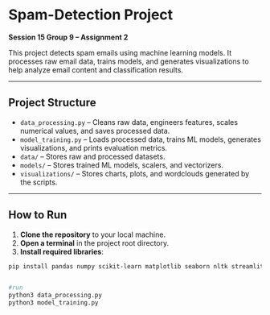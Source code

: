 # Spam-Detection Project  
**Session 15 Group 9 – Assignment 2**  

This project detects spam emails using machine learning models. It processes raw email data, trains models, and generates visualizations to help analyze email content and classification results.  

---

## Project Structure

- `data_processing.py` – Cleans raw data, engineers features, scales numerical values, and saves processed data.  
- `model_training.py` – Loads processed data, trains ML models, generates visualizations, and prints evaluation metrics.  
- `data/` – Stores raw and processed datasets.  
- `models/` – Stores trained ML models, scalers, and vectorizers.  
- `visualizations/` – Stores charts, plots, and wordclouds generated by the scripts.  

---

## How to Run

1. **Clone the repository** to your local machine.  
2. **Open a terminal** in the project root directory.  
3. **Install required libraries**:

```bash
pip install pandas numpy scikit-learn matplotlib seaborn nltk streamlit joblib wordcloud


#run
python3 data_processing.py
python3 model_training.py
